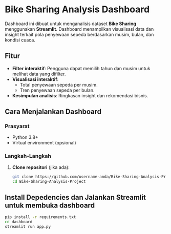 # Bike Sharing Analysis Dashboard

Dashboard ini dibuat untuk menganalisis dataset **Bike Sharing** menggunakan **Streamlit**. Dashboard menampilkan visualisasi data dan insight terkait pola penyewaan sepeda berdasarkan musim, bulan, dan kondisi cuaca.

## Fitur
- **Filter interaktif**: Pengguna dapat memilih tahun dan musim untuk melihat data yang difilter.
- **Visualisasi interaktif**:
  - Total penyewaan sepeda per musim.
  - Tren penyewaan sepeda per bulan.
- **Kesimpulan analisis**: Ringkasan insight dan rekomendasi bisnis.

## Cara Menjalankan Dashboard

### Prasyarat
- Python 3.8+
- Virtual environment (opsional)

### Langkah-Langkah
1. **Clone repositori** (jika ada):
   ```bash
   git clone https://github.com/username-anda/Bike-Sharing-Analysis-Project.git
   cd Bike-Sharing-Analysis-Project

## Install Depedencies dan Jalankan Streamlit untuk membuka dashboard
```bash
pip install -r requirements.txt
cd dashboard
streamlit run app.py

